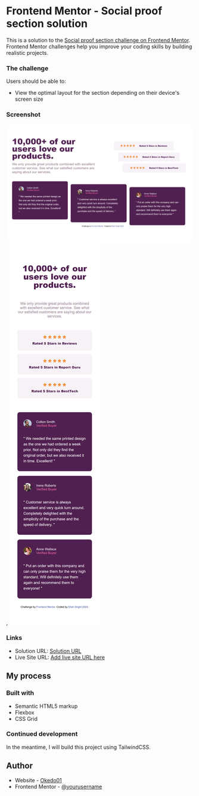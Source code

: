 # Frontend Mentor - Social proof section solution

This is a solution to the [Social proof section challenge on Frontend Mentor](https://www.frontendmentor.io/challenges/social-proof-section-6e0qTv_bA). Frontend Mentor challenges help you improve your coding skills by building realistic projects. 

### The challenge

Users should be able to:

- View the optimal layout for the section depending on their device's screen size

### Screenshot

![Desktop](./images/desktop.png), ![Mobile](./images/mobile.png)

### Links

- Solution URL: [Solution URL](http://127.0.0.1:5500/social-proof-section-master/social-proof.html)
- Live Site URL: [Add live site URL here](https://your-live-site-url.com)

## My process

### Built with

- Semantic HTML5 markup
- Flexbox
- CSS Grid

### Continued development

In the meantime, I will build this project using TailwindCSS.

## Author

- Website - [Okedo01](https://github.com/okedo01)
- Frontend Mentor - [@yourusername](https://www.frontendmentor.io/profile/yourusername)